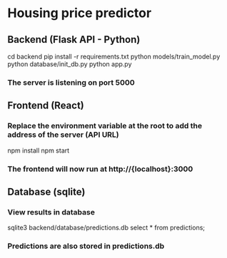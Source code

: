 # Housing price predictor


## Backend (Flask API - Python)

cd backend
pip install -r requirements.txt
python models/train_model.py
python database/init_db.py
python app.py

### The server is listening on port 5000

## Frontend (React)

### Replace the environment variable at the root to add the address of the server (API URL)
npm install
npm start

### The frontend will now run at http://{localhost}:3000


## Database (sqlite)
### View results in database

sqlite3 backend/database/predictions.db
select * from predictions;

### Predictions are also stored in predictions.db